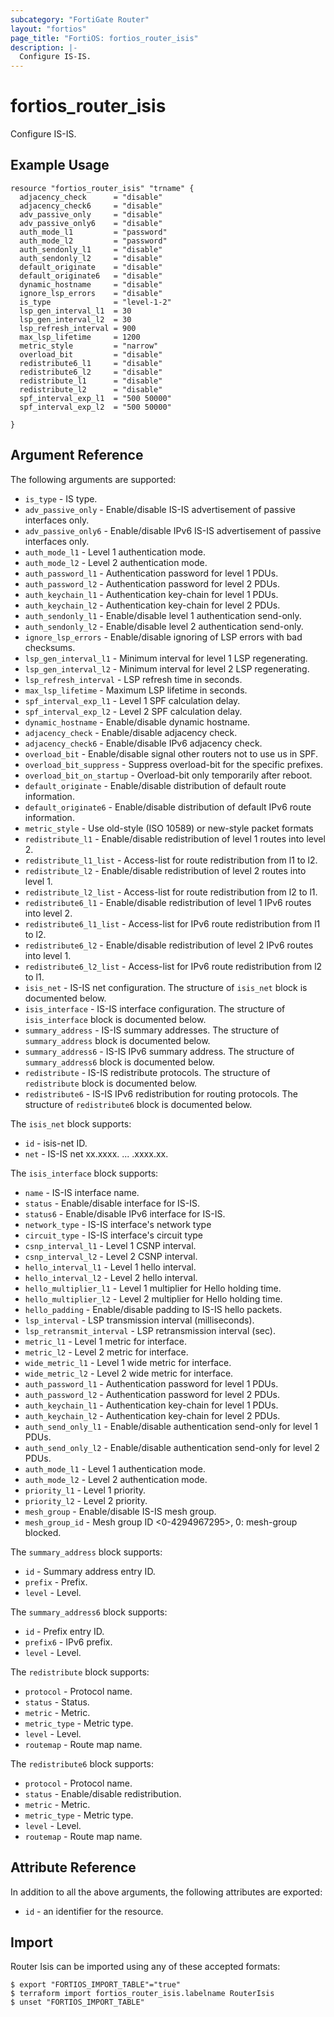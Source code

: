 ```yaml
---
subcategory: "FortiGate Router"
layout: "fortios"
page_title: "FortiOS: fortios_router_isis"
description: |-
  Configure IS-IS.
---
```


# fortios_router_isis
Configure IS-IS.

## Example Usage

```hcl
resource "fortios_router_isis" "trname" {
  adjacency_check      = "disable"
  adjacency_check6     = "disable"
  adv_passive_only     = "disable"
  adv_passive_only6    = "disable"
  auth_mode_l1         = "password"
  auth_mode_l2         = "password"
  auth_sendonly_l1     = "disable"
  auth_sendonly_l2     = "disable"
  default_originate    = "disable"
  default_originate6   = "disable"
  dynamic_hostname     = "disable"
  ignore_lsp_errors    = "disable"
  is_type              = "level-1-2"
  lsp_gen_interval_l1  = 30
  lsp_gen_interval_l2  = 30
  lsp_refresh_interval = 900
  max_lsp_lifetime     = 1200
  metric_style         = "narrow"
  overload_bit         = "disable"
  redistribute6_l1     = "disable"
  redistribute6_l2     = "disable"
  redistribute_l1      = "disable"
  redistribute_l2      = "disable"
  spf_interval_exp_l1  = "500 50000"
  spf_interval_exp_l2  = "500 50000"

}
```

## Argument Reference

The following arguments are supported:

* `is_type` - IS type.
* `adv_passive_only` - Enable/disable IS-IS advertisement of passive interfaces only.
* `adv_passive_only6` - Enable/disable IPv6 IS-IS advertisement of passive interfaces only.
* `auth_mode_l1` - Level 1 authentication mode.
* `auth_mode_l2` - Level 2 authentication mode.
* `auth_password_l1` - Authentication password for level 1 PDUs.
* `auth_password_l2` - Authentication password for level 2 PDUs.
* `auth_keychain_l1` - Authentication key-chain for level 1 PDUs.
* `auth_keychain_l2` - Authentication key-chain for level 2 PDUs.
* `auth_sendonly_l1` - Enable/disable level 1 authentication send-only.
* `auth_sendonly_l2` - Enable/disable level 2 authentication send-only.
* `ignore_lsp_errors` - Enable/disable ignoring of LSP errors with bad checksums.
* `lsp_gen_interval_l1` - Minimum interval for level 1 LSP regenerating.
* `lsp_gen_interval_l2` - Minimum interval for level 2 LSP regenerating.
* `lsp_refresh_interval` - LSP refresh time in seconds.
* `max_lsp_lifetime` - Maximum LSP lifetime in seconds.
* `spf_interval_exp_l1` - Level 1 SPF calculation delay.
* `spf_interval_exp_l2` - Level 2 SPF calculation delay.
* `dynamic_hostname` - Enable/disable dynamic hostname.
* `adjacency_check` - Enable/disable adjacency check.
* `adjacency_check6` - Enable/disable IPv6 adjacency check.
* `overload_bit` - Enable/disable signal other routers not to use us in SPF.
* `overload_bit_suppress` - Suppress overload-bit for the specific prefixes.
* `overload_bit_on_startup` - Overload-bit only temporarily after reboot.
* `default_originate` - Enable/disable distribution of default route information.
* `default_originate6` - Enable/disable distribution of default IPv6 route information.
* `metric_style` - Use old-style (ISO 10589) or new-style packet formats
* `redistribute_l1` - Enable/disable redistribution of level 1 routes into level 2.
* `redistribute_l1_list` - Access-list for route redistribution from l1 to l2.
* `redistribute_l2` - Enable/disable redistribution of level 2 routes into level 1.
* `redistribute_l2_list` - Access-list for route redistribution from l2 to l1.
* `redistribute6_l1` - Enable/disable redistribution of level 1 IPv6 routes into level 2.
* `redistribute6_l1_list` - Access-list for IPv6 route redistribution from l1 to l2.
* `redistribute6_l2` - Enable/disable redistribution of level 2 IPv6 routes into level 1.
* `redistribute6_l2_list` - Access-list for IPv6 route redistribution from l2 to l1.
* `isis_net` - IS-IS net configuration. The structure of `isis_net` block is documented below.
* `isis_interface` - IS-IS interface configuration. The structure of `isis_interface` block is documented below.
* `summary_address` - IS-IS summary addresses. The structure of `summary_address` block is documented below.
* `summary_address6` - IS-IS IPv6 summary address. The structure of `summary_address6` block is documented below.
* `redistribute` - IS-IS redistribute protocols. The structure of `redistribute` block is documented below.
* `redistribute6` - IS-IS IPv6 redistribution for routing protocols. The structure of `redistribute6` block is documented below.

The `isis_net` block supports:

* `id` - isis-net ID.
* `net` - IS-IS net xx.xxxx. ... .xxxx.xx.

The `isis_interface` block supports:

* `name` - IS-IS interface name.
* `status` - Enable/disable interface for IS-IS.
* `status6` - Enable/disable IPv6 interface for IS-IS.
* `network_type` - IS-IS interface's network type
* `circuit_type` - IS-IS interface's circuit type
* `csnp_interval_l1` - Level 1 CSNP interval.
* `csnp_interval_l2` - Level 2 CSNP interval.
* `hello_interval_l1` - Level 1 hello interval.
* `hello_interval_l2` - Level 2 hello interval.
* `hello_multiplier_l1` - Level 1 multiplier for Hello holding time.
* `hello_multiplier_l2` - Level 2 multiplier for Hello holding time.
* `hello_padding` - Enable/disable padding to IS-IS hello packets.
* `lsp_interval` - LSP transmission interval (milliseconds).
* `lsp_retransmit_interval` - LSP retransmission interval (sec).
* `metric_l1` - Level 1 metric for interface.
* `metric_l2` - Level 2 metric for interface.
* `wide_metric_l1` - Level 1 wide metric for interface.
* `wide_metric_l2` - Level 2 wide metric for interface.
* `auth_password_l1` - Authentication password for level 1 PDUs.
* `auth_password_l2` - Authentication password for level 2 PDUs.
* `auth_keychain_l1` - Authentication key-chain for level 1 PDUs.
* `auth_keychain_l2` - Authentication key-chain for level 2 PDUs.
* `auth_send_only_l1` - Enable/disable authentication send-only for level 1 PDUs.
* `auth_send_only_l2` - Enable/disable authentication send-only for level 2 PDUs.
* `auth_mode_l1` - Level 1 authentication mode.
* `auth_mode_l2` - Level 2 authentication mode.
* `priority_l1` - Level 1 priority.
* `priority_l2` - Level 2 priority.
* `mesh_group` - Enable/disable IS-IS mesh group.
* `mesh_group_id` - Mesh group ID <0-4294967295>, 0: mesh-group blocked.

The `summary_address` block supports:

* `id` - Summary address entry ID.
* `prefix` - Prefix.
* `level` - Level.

The `summary_address6` block supports:

* `id` - Prefix entry ID.
* `prefix6` - IPv6 prefix.
* `level` - Level.

The `redistribute` block supports:

* `protocol` - Protocol name.
* `status` - Status.
* `metric` - Metric.
* `metric_type` - Metric type.
* `level` - Level.
* `routemap` - Route map name.

The `redistribute6` block supports:

* `protocol` - Protocol name.
* `status` - Enable/disable redistribution.
* `metric` - Metric.
* `metric_type` - Metric type.
* `level` - Level.
* `routemap` - Route map name.


## Attribute Reference

In addition to all the above arguments, the following attributes are exported:
* `id` - an identifier for the resource.

## Import

Router Isis can be imported using any of these accepted formats:
```
$ export "FORTIOS_IMPORT_TABLE"="true"
$ terraform import fortios_router_isis.labelname RouterIsis
$ unset "FORTIOS_IMPORT_TABLE"
```
